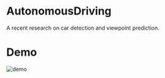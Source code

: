 # AutonomousDriving

A recent research on car detection and viewpoint prediction.

# Demo

![demo](https://github.com/chocoluffy/AutonomousDriving/blob/master/root/model:algo/result1130.gif)
